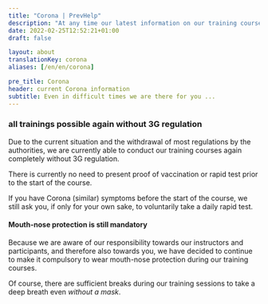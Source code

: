 ```yaml
---
title: "Corona | PrevHelp"
description: "At any time our latest information on our training courses during Corona."
date: 2022-02-25T12:52:21+01:00
draft: false

layout: about
translationKey: corona
aliases: [/en/en/corona]

pre_title: Corona
header: current Corona information
subtitle: Even in difficult times we are there for you ...
---
```


### all trainings possible again without 3G regulation

Due to the current situation and the withdrawal of most regulations by the authorities, we are currently able to conduct our training courses again completely <span class="text-blue-600 font-bold">without 3G regulation</span>.

There is currently <span class="text-blue-600 font-bold">no need to present proof of vaccination or rapid test</span> prior to the start of the course.

If you have Corona (similar) symptoms before the start of the course, we still ask you, if only for your own sake, to voluntarily take a daily rapid test.

#### Mouth-nose protection is still mandatory

Because we are aware of our responsibility towards our instructors and participants, and therefore also towards you, we have decided to continue to make it compulsory to wear mouth-nose protection during our training courses.

Of course, there are sufficient breaks during our training sessions to take a deep breath even _without a mask_.
